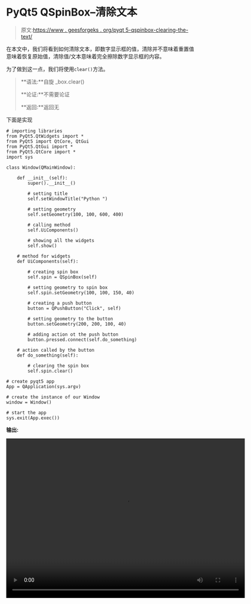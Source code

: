 # PyQt5 QSpinBox–清除文本

> 原文:[https://www . geesforgeks . org/pyqt 5-qspinbox-clearing-the-text/](https://www.geeksforgeeks.org/pyqt5-qspinbox-clearing-the-text/)

在本文中，我们将看到如何清除文本，即数字显示框的值，清除并不意味着重置值意味着恢复原始值，清除值/文本意味着完全擦除数字显示框的内容。

为了做到这一点，我们将使用`clear()`方法。

> **语法:**自旋 _box.clear()
> 
> **论证:**不需要论证
> 
> **返回:**返回无

下面是实现

```
# importing libraries
from PyQt5.QtWidgets import * 
from PyQt5 import QtCore, QtGui
from PyQt5.QtGui import * 
from PyQt5.QtCore import * 
import sys

class Window(QMainWindow):

    def __init__(self):
        super().__init__()

        # setting title
        self.setWindowTitle("Python ")

        # setting geometry
        self.setGeometry(100, 100, 600, 400)

        # calling method
        self.UiComponents()

        # showing all the widgets
        self.show()

    # method for widgets
    def UiComponents(self):

        # creating spin box
        self.spin = QSpinBox(self)

        # setting geometry to spin box
        self.spin.setGeometry(100, 100, 150, 40)

        # creating a push button
        button = QPushButton("Click", self)

        # setting geometry to the button
        button.setGeometry(200, 200, 100, 40)

        # adding action ot the push button
        button.pressed.connect(self.do_something)

    # action called by the button
    def do_something(self):

        # clearing the spin box
        self.spin.clear()

# create pyqt5 app
App = QApplication(sys.argv)

# create the instance of our Window
window = Window()

# start the app
sys.exit(App.exec())
```

**输出:**

<video class="wp-video-shortcode" id="video-407946-1" width="640" height="428" preload="metadata" controls=""><source type="video/mp4" src="https://media.geeksforgeeks.org/wp-content/uploads/20200505015521/Python-05-05-2020-01_54_56.mp4?_=1">[https://media.geeksforgeeks.org/wp-content/uploads/20200505015521/Python-05-05-2020-01_54_56.mp4](https://media.geeksforgeeks.org/wp-content/uploads/20200505015521/Python-05-05-2020-01_54_56.mp4)</video>